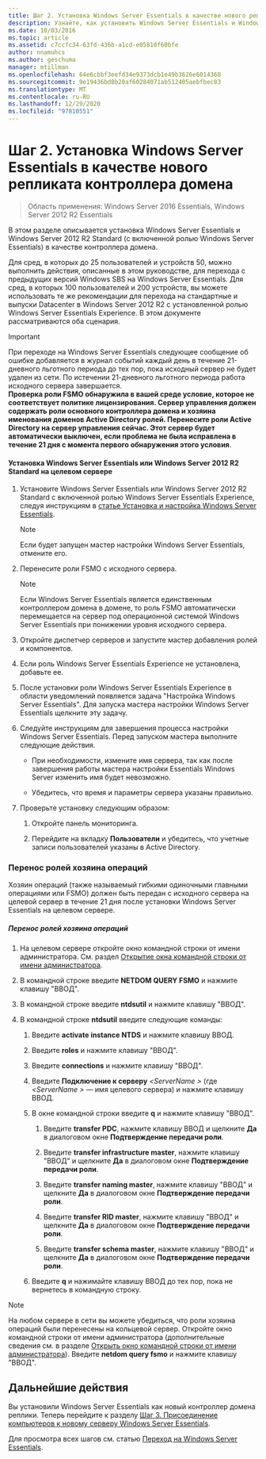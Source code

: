 ```yaml
---
title: Шаг 2. Установка Windows Server Essentials в качестве нового репликата контроллера домена
description: Узнайте, как установить Windows Server Essentials и Windows Server 2012 R2 Standard (с включенной ролью Windows Server Essentials) в качестве контроллера домена.
ms.date: 10/03/2016
ms.topic: article
ms.assetid: c7ccfc34-63fd-436b-a1cd-e05810f60bfe
author: nnamuhcs
ms.author: geschuma
manager: mtillman
ms.openlocfilehash: 64e6cbbf3eefd34e9373dcb1e49b3626e6014368
ms.sourcegitcommit: 9e19436bd8b20af60284071ab512405aebfbec83
ms.translationtype: MT
ms.contentlocale: ru-RU
ms.lasthandoff: 12/29/2020
ms.locfileid: "97810551"
---
```

# <a name="step-2-install-windows-server-essentials-as-a-new-replica-domain-controller"></a>Шаг 2. Установка Windows Server Essentials в качестве нового репликата контроллера домена

>Область применения: Windows Server 2016 Essentials, Windows Server 2012 R2 Essentials

В этом разделе описывается установка Windows Server Essentials и Windows Server 2012 R2 Standard (с включенной ролью Windows Server Essentials) в качестве контроллера домена.

 Для сред, в которых до 25 пользователей и устройств 50, можно выполнить действия, описанные в этом руководстве, для перехода с предыдущих версий Windows SBS на Windows Server Essentials. Для сред, в которых 100 пользователей и 200 устройств, вы можете использовать те же рекомендации для перехода на стандартные и выпуски Datacenter в Windows Server 2012 R2 с установленной ролью Windows Server Essentials Experience. В этом документе рассматриваются оба сценария.

> [!IMPORTANT]
>  При переходе на Windows Server Essentials следующее сообщение об ошибке добавляется в журнал событий каждый день в течение 21-дневного льготного периода до тех пор, пока исходный сервер не будет удален из сети. По истечении 21-дневного льготного периода работа исходного сервера завершается. <br> **Проверка роли FSMO обнаружила в вашей среде условие, которое не соответствует политике лицензирования. Сервер управления должен содержать роли основного контроллера домена и хозяина именования доменов Active Directory ролей. Перенесите роли Active Directory на сервер управления сейчас. Этот сервер будет автоматически выключен, если проблема не была исправлена в течение 21 дня с момента первого обнаружения этого условия**.

#### <a name="install-windows-server-essentials-or-windows-server-2012-r2-standard-on-the-destination-server"></a>Установка Windows Server Essentials или Windows Server 2012 R2 Standard на целевом сервере

1.  Установите Windows Server Essentials или Windows Server 2012 R2 Standard с включенной ролью Windows Server Essentials Experience, следуя инструкциям в [статье Установка и настройка Windows Server Essentials](../install/Install-and-Configure-Windows-Server-Essentials-or-Windows-Server-Essentials-Experience.md).

    > [!NOTE]
    >  Если будет запущен мастер настройки Windows Server Essentials, отмените его.

2.  Перенесите роли FSMO с исходного сервера.

    > [!NOTE]
    >  Если Windows Server Essentials является единственным контроллером домена в домене, то роль FSMO автоматически перемещается на сервер под операционной системой Windows Server Essentials при понижении уровня исходного сервера.

3.  Откройте диспетчер серверов и запустите мастер добавления ролей и компонентов.

4.  Если роль Windows Server Essentials Experience не установлена, добавьте ее.

5.  После установки роли Windows Server Essentials Experience в области уведомлений появляется задача "Настройка Windows Server Essentials". Для запуска мастера настройки Windows Server Essentials щелкните эту задачу.

6.  Следуйте инструкциям для завершения процесса настройки Windows Server Essentials. Перед запуском мастера выполните следующие действия.

    -   При необходимости, измените имя сервера, так как после завершения работы мастера настройки Essentials Windows Server изменить имя будет невозможно.

    -   Убедитесь, что время и параметры сервера указаны правильно.

7.  Проверьте установку следующим образом:

    1.  Откройте панель мониторинга.

    2.  Перейдите на вкладку **Пользователи** и убедитесь, что учетные записи пользователей указаны в Active Directory.

### <a name="transfer-the-operations-master-roles"></a>Перенос ролей хозяина операций
 Хозяин операций (также называемый гибкими одиночными главными операциями или FSMO) должен быть передан с исходного сервера на целевой сервер в течение 21 дня после установки Windows Server Essentials на целевом сервере.

##### <a name="to-transfer-the-operations-master-roles"></a>Перенос ролей хозяина операций

1.  На целевом сервере откройте окно командной строки от имени администратора. См. раздел [Открытие окна командной строки от имени администратора](https://technet.microsoft.com/library/cc947813\(v=WS.10\).aspx).

2.  В командной строке введите **NETDOM QUERY FSMO** и нажмите клавишу "ВВОД".

3.  В командной строке введите **ntdsutil** и нажмите клавишу "ВВОД".

4.  В командной строке  **ntdsutil** введите следующие команды:

    1.  Введите **activate instance NTDS** и нажмите клавишу ВВОД.

    2.  Введите **roles** и нажмите клавишу "ВВОД".

    3.  Введите **connections** и нажмите клавишу "ВВОД".

    4.  Введите **Подключение к серверу** *<ServerName \>* (где *<ServerName \>* — имя целевого сервера) и нажмите клавишу ВВОД.

    5.  В окне командной строки введите **q** и нажмите клавишу "ВВОД".

        1.  Введите **transfer PDC**, нажмите клавишу ВВОД и щелкните **Да** в диалоговом окне **Подтверждение передачи роли**.

        2.  Введите **transfer infrastructure master**, нажмите клавишу "ВВОД" и щелкните **Да** в диалоговом окне **Подтверждение передачи роли**.

        3.  Введите **transfer naming master**, нажмите клавишу "ВВОД" и щелкните **Да** в диалоговом окне **Подтверждение передачи роли**.

        4.  Введите **transfer RID master**, нажмите клавишу "ВВОД" и щелкните **Да** в диалоговом окне **Подтверждение передачи роли**.

        5.  Введите **transfer schema master**, нажмите клавишу "ВВОД" и щелкните **Да** в диалоговом окне **Подтверждение передачи роли**.

    6.  Введите **q** и нажимайте клавишу ВВОД до тех пор, пока не вернетесь в командную строку.

> [!NOTE]
>  На любом сервере в сети вы можете убедиться, что роли хозяина операций были перенесены на кольцевой сервер. Откройте окно командной строки от имени администратора (дополнительные сведения см. в разделе [Открыть окно командной строки от имени администратора](https://technet.microsoft.com/library/cc947813\(v=WS.10\).aspx)). Введите **netdom query fsmo** и нажмите клавишу "ВВОД".

## <a name="next-steps"></a>Дальнейшие действия
 Вы установили Windows Server Essentials как новый контроллер домена реплики. Теперь перейдите к разделу [Шаг 3. Присоединение компьютеров к новому серверу Windows Server Essentials](Step-3--Join-computers-to-the-new-Windows-Server-Essentials-server.md).

Для просмотра всех шагов см. статью [Переход на Windows Server Essentials](Migrate-from-Previous-Versions-to-Windows-Server-Essentials-or-Windows-Server-Essentials-Experience.md).

